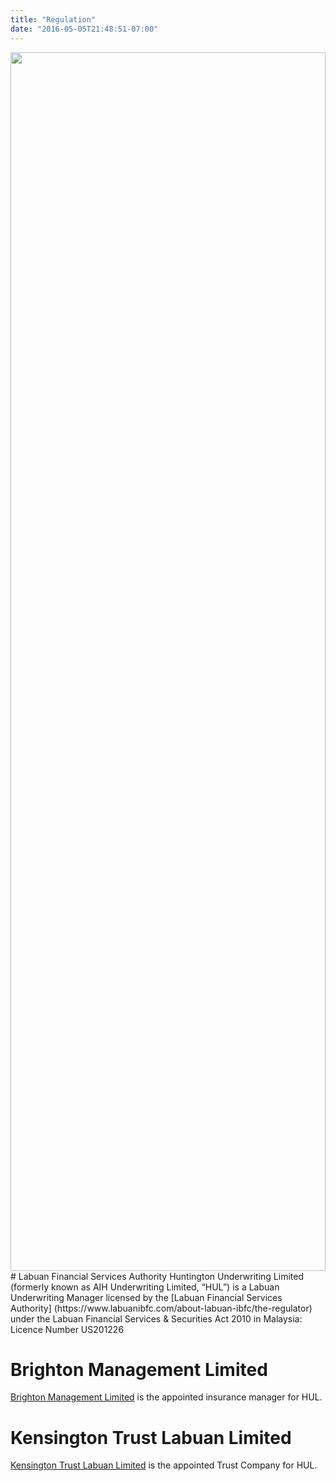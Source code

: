 ```yaml
---
title: "Regulation"
date: "2016-05-05T21:48:51-07:00"
---
```

<div align="center" style="position:static; height: 50%; width: 100%;">
   <img src="/images/structurex.jpg" style="width: 100%; max-width: 600px;">
   <br/>
</div>
# Labuan Financial Services Authority
Huntington Underwriting Limited (formerly known as AIH Underwriting Limited, “HUL”) is a Labuan Underwriting Manager licensed by the [Labuan Financial Services Authority] (https://www.labuanibfc.com/about-labuan-ibfc/the-regulator) under the Labuan Financial Services & Securities Act 2010 in Malaysia: Licence Number US201226

# Brighton Management Limited
[Brighton Management Limited](http://www.brighton.asia/) is the appointed insurance manager for HUL.

# Kensington Trust Labuan Limited
[Kensington Trust Labuan Limited](https://www.kensington-trust.com/) is the appointed Trust Company for HUL.

